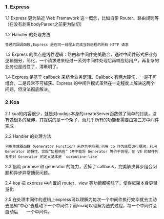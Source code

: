 
### 1. Express
1.1 Express 更为贴近 Web Framework 这一概念，比如自带 Router、路由规则等（在没有剥离bodyParser之前更为贴切）

1.2 Handler 的处理方法
  ```
  普通的回调函数,Express 是在同一线程上完成当前进程的所有 HTTP 请求
  ```
1.3 Express 的优点是线性逻辑：路由和中间件完美融合，通过中间件形式把业务逻辑细分，简化，一个请求进来经过一系列中间件处理后再响应给用户，再复杂的业务也是线性了，清晰明了。

1.4 Express 是基于 callback 来组合业务逻辑。Callback 有两大硬伤，一是不可组合，二是异常不可捕获。Express 的中间件模式虽然在一定程度上解决这两个问题，但没法彻底解决。

### 2.Koa
2.1 koa的内容很少，就是对nodejs本身的createServer函数做了简单的封装，没有做很多的延伸，其提供的是一个架子，而几乎所有的功能都需要由第三方中间件完成

2.2 Handler 的处理方法
  ```
  利用生成器函数（Generator Function）来作为响应器,利用 co 作为底层运行框架，利用 Generator 的特性，实现“协程响应”（并不能将 Generator 等价于协程，在 V8 的邮件列表中对 Generator 的定义基本是 `coroutine-like`
  ```
2.3 借助 promise 和 generator 的能力，丢掉了 callback，完美解决异步组合问题和异步异常捕获问题。

2.4 koa 把 express 中内置的 router、view 等功能都移除了，使得框架本身更轻量化

2.5 在处理中间件的逻辑上express可以理解为每次一个中间件执行完毕就去主动去通知“中心”去启动下一个中间件；而koa可以理解为链式过程，每一个中间件会启动后         一个中间件。
